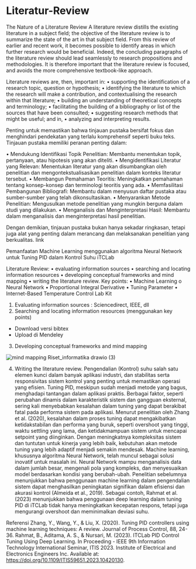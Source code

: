 # Literatur-Review
The Nature of a Literature Review
A literature review distills the existing literature in a subject field; the objective of the literature review is to summarize the state of the art in that subject field. 
From this review of earlier and recent work, it becomes possible to identify areas in which further research would be beneficial. Indeed, the concluding 
paragraphs of the literature review should lead seamlessly to research propositions and methodologies. It is therefore important that the literature 
review is focused, and avoids the more comprehensive textbook-like approach.

Literature reviews are, then, important in:
• supporting the identification of a research topic, question or hypothesis;
• identifying the literature to which the research will make a contribution, and contextualising the research within that literature;
• building an understanding of theoretical concepts and terminology;
• facilitating the building of a bibliography or list of the sources that have been consulted;
• suggesting research methods that might be useful; and in,
• analyzing and interpreting results.

Penting untuk memastikan bahwa tinjauan pustaka bersifat fokus dan menghindari pendekatan yang terlalu komprehensif seperti buku teks. Tinjauan pustaka memiliki peranan penting dalam:

• Mendukung Identifikasi Topik Penelitian: Membantu menentukan topik, pertanyaan, atau hipotesis yang akan diteliti.
• Mengidentifikasi Literatur yang Relevan: Menentukan literatur yang akan disumbangkan oleh penelitian dan mengontekstualisasikan penelitian dalam konteks literatur tersebut.
• Membangun Pemahaman Teoritis: Meningkatkan pemahaman tentang konsep-konsep dan terminologi teoritis yang ada.
• Memfasilitasi Pembangunan Bibliografi: Membantu dalam menyusun daftar pustaka atau sumber-sumber yang telah dikonsultasikan.
• Menyarankan Metode Penelitian: Mengusulkan metode penelitian yang mungkin berguna dalam studi yang dilakukan.
• Menganalisis dan Menginterpretasi Hasil: Membantu dalam menganalisis dan menginterpretasi hasil penelitian.

Dengan demikian, tinjauan pustaka bukan hanya sekadar ringkasan, tetapi juga alat yang penting dalam merancang dan melaksanakan penelitian yang berkualitas.
link 

Pemanfaatan Machine Learning menggunakan algoritma Neural Network untuk Tuning PID dalam Kontrol Suhu iTCLab

Literature Review:
•	evaluating information sources
•	searching and locating information resources
•	developing conceptual frameworks and mind mapping
•	writing the literature review.
Key points: 
•	Machine Learning
o	Neural Network
•	Proportional Integral Derivative
•	Tuning Parameter
•	Internet-Based Temperature Control Lab Kit

1.	Evaluating information sources : Sciencedirect, IEEE, dll
2.	Searching and locating information resources (menggunakan key points)
-	Download versi bibtex
-	Upload di Mendeley

3.	Developing conceptual frameworks and mind mapping

 
![mind mapping Riset_informatika drawio (3)](https://github.com/user-attachments/assets/37c97c75-399c-4a71-a182-9015754964b5)


4.	Writing the literature review.
Pengendalian (Kontrol) suhu salah satu elemen kunci dalam banyak aplikasi industri, dan stabilitas serta responsivitas sistem kontrol yang penting untuk memastikan operasi yang efisien. Tuning PID, meskipun sudah menjadi metode yang bagus, menghadapi tantangan dalam aplikasi praktis. Berbagai faktor, seperti perubahan dinamis dalam karakteristik sistem dan gangguan eksternal, sering kali menyebabkan kesalahan dalam tuning yang dapat berakibat fatal pada performa sistem pada aplikasi.
Menurut penelitian oleh Zhang et al. (2020), kesalahan dalam proses tuning dapat mengakibatkan ketidakstabilan dan performa yang buruk, seperti overshoot yang tinggi, waktu settling yang lama, dan ketidakmampuan sistem untuk mencapai setpoint yang diinginkan. Dengan meningkatnya kompleksitas sistem dan tuntutan untuk kinerja yang lebih baik, kebutuhan akan metode tuning yang lebih adaptif menjadi semakin mendesak.
Machine learning, khususnya algoritma Neural Network, telah muncul sebagai solusi inovatif untuk masalah ini. Neural Network mampu menganalisis data dalam jumlah besar, mengenali pola yang kompleks, dan menyesuaikan model berdasarkan kondisi yang berubah-ubah. Penelitian sebelumnya menunjukkan bahwa penggunaan machine learning dalam pengendalian sistem dapat menghasilkan peningkatan signifikan dalam efisiensi dan akurasi kontrol (Almeida et al., 2019). Sebagai contoh, Rahmat et al. (2023) menunjukkan bahwa penggunaan deep learning dalam tuning PID di iTCLab tidak hanya meningkatkan kecepatan respons, tetapi juga mengurangi overshoot dan meminimalkan deviasi suhu.

Referensi
Zhang, Y., Wang, Y., & Liu, X. (2020). Tuning PID controllers using machine learning techniques: A review. Journal of Process Control, 88, 24-36.
Rahmat, B., Aditama, A. S., & Nursari, M. (2023). ITCLab PID Control Tuning Using Deep Learning. In Proceeding - IEEE 9th Information Technology International Seminar, ITIS 2023. Institute of Electrical and Electronics Engineers Inc. Available at: https://doi.org/10.1109/ITIS59651.2023.10420130.
